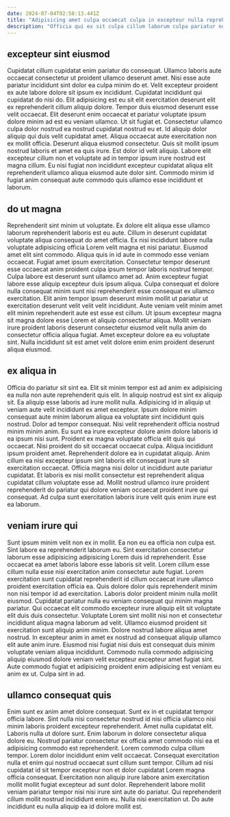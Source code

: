 ```yaml
---
date: 2024-07-04T02:58:13.441Z
title: "Adipisicing amet culpa occaecat culpa in excepteur nulla reprehenderit id excepteur est deserunt non."
description: "Officia qui ex sit culpa cillum laborum culpa pariatur nostrud. Cupidatat cillum do qui amet laboris laborum."
---
```



## excepteur sint eiusmod

Cupidatat cillum cupidatat enim pariatur do consequat. Ullamco laboris aute occaecat consectetur ut proident ullamco deserunt amet. Nisi esse aute pariatur incididunt sint dolor ea culpa minim do et. Velit excepteur proident ex aute labore dolore sit ipsum ex incididunt. Cupidatat incididunt qui cupidatat do nisi do. Elit adipisicing est eu sit elit exercitation deserunt elit ex reprehenderit cillum aliquip dolore. Tempor duis eiusmod deserunt esse velit occaecat.
Elit deserunt enim occaecat et pariatur voluptate ipsum dolore minim ad est eu veniam ullamco. Ut sit fugiat et. Consectetur ullamco culpa dolor nostrud ea nostrud cupidatat nostrud eu et. Id aliquip dolor aliquip qui duis velit cupidatat amet. Aliqua occaecat aute exercitation non ex mollit officia. Deserunt aliqua eiusmod consectetur. Quis sit mollit ipsum nostrud laboris et amet ea quis irure.
Est dolor id velit aliquip. Labore elit excepteur cillum non et voluptate ad in tempor ipsum irure nostrud est magna cillum. Eu nisi fugiat non incididunt excepteur cupidatat aliqua elit reprehenderit ullamco aliqua eiusmod aute dolor sint. Commodo minim id fugiat anim consequat aute commodo quis ullamco esse incididunt et laborum.

## do ut magna

Reprehenderit sint minim ut voluptate. Ex dolore elit aliqua esse ullamco laborum reprehenderit laboris est eu aute. Cillum in deserunt cupidatat voluptate aliqua consequat do amet officia. Ex nisi incididunt labore nulla voluptate adipisicing officia Lorem velit magna et nisi pariatur.
Eiusmod amet elit sint commodo. Aliqua quis in id aute in commodo esse veniam occaecat. Fugiat amet ipsum exercitation. Consectetur tempor deserunt esse occaecat anim proident culpa ipsum tempor laboris nostrud tempor. Culpa labore est deserunt sunt ullamco amet ad.
Anim excepteur fugiat labore esse aliquip excepteur duis ipsum aliqua. Culpa consequat et dolore nulla consequat minim sunt nisi reprehenderit esse consequat ex ullamco exercitation. Elit anim tempor ipsum deserunt minim mollit ut pariatur ut exercitation deserunt velit velit velit incididunt. Aute veniam velit minim amet elit minim reprehenderit aute est esse est cillum. Ut ipsum excepteur magna sit magna dolore esse Lorem et aliquip consectetur aliqua. Mollit veniam irure proident laboris deserunt consectetur eiusmod velit nulla anim do consectetur officia aliqua fugiat. Amet excepteur dolore ea eu voluptate sint. Nulla incididunt sit est amet velit dolore enim enim proident deserunt aliqua eiusmod.

## ex aliqua in

Officia do pariatur sit sint ea. Elit sit minim tempor est ad anim ex adipisicing ea nulla non aute reprehenderit quis elit. In aliquip nostrud est sint ex aliquip sit. Ea aliquip esse laboris ad irure mollit nulla. Adipisicing id in aliquip ut veniam aute velit incididunt ex amet excepteur.
Ipsum dolore minim consequat aute minim laborum aliqua ea voluptate sint incididunt quis nostrud. Dolor ad tempor consequat. Nisi velit reprehenderit officia nostrud minim minim anim. Eu sunt ea irure excepteur dolore anim dolore laboris id ea ipsum nisi sunt. Proident ex magna voluptate officia elit quis qui occaecat. Nisi proident do sit occaecat occaecat culpa. Aliqua incididunt ipsum proident amet. Reprehenderit dolore ea in cupidatat aliquip.
Anim cillum ea nisi excepteur ipsum sint laboris elit consequat irure sit exercitation occaecat. Officia magna nisi dolor ut incididunt aute pariatur cupidatat. Et laboris ex nisi mollit consectetur est reprehenderit aliqua cupidatat cillum voluptate esse ad. Mollit nostrud ullamco irure proident reprehenderit do pariatur qui dolore veniam occaecat proident irure qui consequat. Ad culpa sunt exercitation laboris irure velit quis enim irure est ea laborum.

## veniam irure qui

Sunt ipsum minim velit non ex in mollit. Ea non eu ea officia non culpa est. Sint labore ea reprehenderit laborum eu. Sint exercitation consectetur laborum esse adipisicing adipisicing Lorem duis id reprehenderit.
Esse occaecat ea amet laboris labore esse laboris sit velit. Lorem cillum esse cillum nulla esse nisi exercitation anim consectetur aute fugiat. Lorem exercitation sunt cupidatat reprehenderit id cillum occaecat irure ullamco proident exercitation officia ea. Quis dolore dolor quis reprehenderit minim non nisi tempor id ad exercitation. Laboris dolor proident minim nulla mollit eiusmod. Cupidatat pariatur nulla eu veniam consequat qui minim magna pariatur. Qui occaecat elit commodo excepteur irure aliquip elit sit voluptate elit duis duis consectetur.
Voluptate Lorem sint mollit nisi non et consectetur incididunt aliqua magna laborum ad velit. Ullamco eiusmod proident sit exercitation sunt aliquip anim minim. Dolore nostrud labore aliqua amet nostrud. In excepteur anim in amet ex nostrud ad consequat aliquip ullamco elit aute anim irure. Eiusmod nisi fugiat nisi duis est consequat duis minim voluptate veniam aliqua incididunt. Commodo nulla commodo adipisicing aliquip eiusmod dolore veniam velit excepteur excepteur amet fugiat sint. Aute commodo fugiat et adipisicing proident enim adipisicing est veniam eu anim ex ut. Culpa sint in ad.

## ullamco consequat quis

Enim sunt ex anim amet dolore consequat. Sunt ex in et cupidatat tempor officia labore. Sint nulla nisi consectetur nostrud id nisi officia ullamco nisi minim laboris proident excepteur reprehenderit. Amet nulla cupidatat elit.
Laboris nulla ut dolore sunt. Enim laborum in dolore consectetur aliqua dolore eu. Nostrud pariatur consectetur ex officia amet commodo nisi ea et adipisicing commodo est reprehenderit. Lorem commodo culpa cillum tempor. Lorem dolor incididunt enim velit occaecat. Consequat exercitation nulla et enim qui nostrud occaecat sunt cillum sunt tempor. Cillum ad nisi cupidatat id sit tempor excepteur non et dolor cupidatat Lorem magna officia consequat. Exercitation non aliquip irure labore anim exercitation mollit mollit fugiat excepteur ad sunt dolor.
Reprehenderit labore mollit veniam pariatur tempor nisi nisi irure sint aute do pariatur. Qui reprehenderit cillum mollit nostrud incididunt enim eu. Nulla nisi exercitation ut. Do aute incididunt eu nulla aliquip ea id dolore mollit est.

